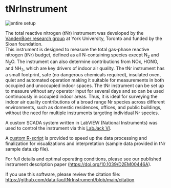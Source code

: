 # tNrInstrument
![entire setup](https://user-images.githubusercontent.com/80794322/166525419-27ea44cc-c435-49a8-8bdc-d8df3889e2a6.PNG)

The total reactive nitrogen (tNr) instrument was developed by the [VandenBoer research group](https://www.tcvandenboer.ca/) at York University, Toronto and funded by the Sloan foundation.  
This instrument is designed to measure the total gas-phase reactive nitrogen (tNr) budget, defined as all N-containing species execpt N<sub>2</sub> and N<sub>2</sub>O. The instrument can also determine contributions from NOx, HONO, and NH<sub>3</sub>, which are key drivers of indoor air quality. The tNr instrument has a small footprint, safe (no dangerous chemicals required), insulated oven, quiet and automated operation making it suitable for measurements in both occupied and unoccupied indoor spaces. The tNr instrument can be set up to measure without any operator input for several days and so can be used continuously in occupied indoor areas. Thus, it is ideal for surveying the indoor air quality contributions of a broad range Nr species across different environments, such as domestic residences, offices, and public buildings, without the need for multiple instruments targeting individual Nr species. 

A custom SCADA system written in LabVIEW (National Instruments) was used to control the instrument via this [LabJack VI](https://github.com/data-lao/tNrInstrument/tree/main/labview).

A [custom R-script](https://github.com/data-lao/tNrInstrument/blob/main/tNrInstrument_data_processing_code.R) is provided to speed up the data processing and finalization for visualizations and interpretation (sample data provided in tNr sample data.zip file).

For full details and optimal operating conditions, please see our published instrument description paper (https://doi.org/10.1039/D2EM00446A). 

If you use this software, please review the citation file: https://github.com/data-lao/tNrInstrument/blob/main/citation


